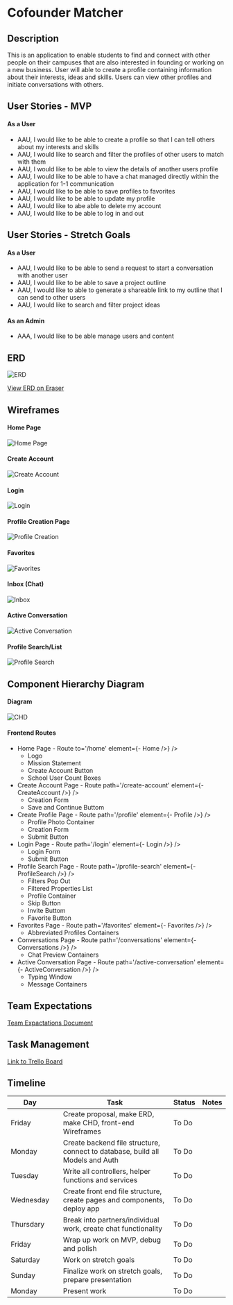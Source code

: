 # Cofounder Matcher

## Description

This is an application to enable students to find and connect with other people on their campuses that are also interested in founding or working on a new business. User will able to create a profile containing information about their interests, ideas and skills. Users can view other profiles and initiate conversations with others.

## User Stories - MVP

#### As a User

* AAU, I would like to be able to create a profile so that I can tell others about my interests and skills
* AAU, I would like to search and filter the profiles of other users to match with them
* AAU, I would like to be able to view the details of another users profile
* AAU, I would like to be able to have a chat managed directly within the application for 1-1 communication
* AAU, I would like to be able to save profiles to favorites
* AAU, I would like to be able to update my profile
* AAU, I would like to abe able to delete my account
* AAU, I would like to be able to log in and out

## User Stories - Stretch Goals

#### As a User

* AAU, I would like to be able to send a request to start a conversation with another user
* AAU, I would like to be able to save a project outline
* AAU, I would like to able to generate a shareable link to my outline that I can send to other users
* AAU, I would like to search and filter project ideas

#### As an Admin

* AAA, I would like to be able manage users and content

## ERD

![ERD](./images/ERD_Cofounder_Matcher.png)

[View ERD on Eraser](https://app.eraser.io/workspace/mBdlNoMANSN8HNMNumZn)

## Wireframes

#### Home Page

![Home Page](./images/Homepage_Wireframe.png)

#### Create Account

![Create Account](./images/Create_Account_Wireframe.png)

#### Login

![Login](./images/Login_Wireframe.png)

#### Profile Creation Page

![Profile Creation](./images/Profile_Creator_Wireframe.png)

#### Favorites

![Favorites](./images/Favorites_View_Wireframe.png)

#### Inbox (Chat)

![Inbox](./images/Conversations_List_Wireframe.png)

#### Active Conversation

![Active Conversation](./images/Active_Conversation_Wireframe.png)

#### Profile Search/List

![Profile Search](./images/Profiles_Search_Wireframe.png)

## Component Hierarchy Diagram

#### Diagram

![CHD](./images/Component_Hierarchy_Diagram.png)

#### Frontend Routes

* Home Page - Route to='/home' element={- Home />} />
  * Logo
  * Mission Statement
  * Create Account Button
  * School User Count Boxes
* Create Account Page - Route path='/create-account' element={- CreateAccount />} />
  * Creation Form
  * Save and Continue Buttom
* Create Profile Page - Route path='/profile' element={- Profile />} />
  * Profile Photo Container
  * Creation Form
  * Submit Button
* Login Page - Route path='/login' element={- Login />} />
  * Login Form
  * Submit Button
* Profile Search Page - Route path='/profile-search' element={- ProfileSearch />} />
  * Filters Pop Out
  * Filtered Properties List
  * Profile Container
  * Skip Button
  * Invite Buttom
  * Favorite Button
* Favorites Page - Route path='/favorites' element={- Favorites />} />
  * Abbreviated Profiles Containers
* Conversations Page - Route path='/conversations' element={- Conversations />} />
  * Chat Preview Containers
* Active Conversation Page - Route path='/active-conversation' element={- ActiveConversation />} />
  * Typing Window
  * Message Containers


## Team Expectations

[Team Expactations Document](https://docs.google.com/document/d/1x4fUAaMDLckjXVp3b591UxO4_F7pSIRwvvLP4xvhZ2o/edit?usp=sharing)

## Task Management

[Link to Trello Board](https://trello.com/b/oYRY42X9/sei-unit-3-project)

## Timeline

| Day       |   | Task                                                                           | Status | Notes |
|-----------|---|--------------------------------------------------------------------------------|--------|-------|
| Friday    |   | Create proposal, make ERD, make CHD, front-end Wireframes                      | To Do  |       |
| Monday    |   | Create backend file structure, connect to database, build all Models and Auth  | To Do  |       |
| Tuesday   |   | Write all controllers, helper functions and services                           | To Do  |       |
| Wednesday |   | Create front end file structure, create pages and components, deploy app       | To Do  |       |
| Thursdary |   | Break into partners/individual work, create chat functionality                 | To Do  |       |
| Friday    |   | Wrap up work on MVP, debug and polish                                          | To Do  |       |
| Saturday  |   | Work on stretch goals                                                          | To Do  |       |
| Sunday    |   | Finalize work on stretch goals, prepare presentation                           | To Do  |       |
| Monday    |   | Present work                                                                   | To Do  |       |

